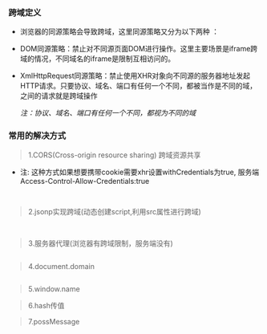 ### 跨域定义

* 浏览器的同源策略会导致跨域，这里同源策略又分为以下两种 ：

* DOM同源策略：禁止对不同源页面DOM进行操作。这里主要场景是iframe跨域的情况，不同域名的iframe是限制互相访问的。

* XmlHttpRequest同源策略：禁止使用XHR对象向不同源的服务器地址发起HTTP请求。只要协议、域名、端口有任何一个不同，都被当作是不同的域，之间的请求就是跨域操作

    *注：协议、域名、端口有任何一个不同，都视为不同的域*

### 常用的解决方式

> 1.CORS(Cross-origin resource sharing) 跨域资源共享

* 注: 这种方式如果想要携带cookie需要xhr设置withCredentials为true, 服务端 Access-Control-Allow-Credentials:true 

  ```js
      
  ```

> 2.jsonp实现跨域(动态创建script,利用src属性进行跨域)
  ```js
     
  ```
> 3.服务器代理(浏览器有跨域限制，服务端没有)
  ```js
  ```
> 4.document.domain
  ```js
  ```
> 5.window.name

> 6.hash传值

> 7.possMessage